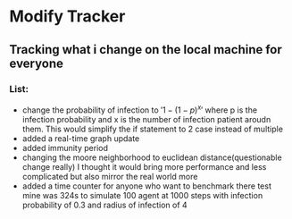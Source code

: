 # Modify Tracker
## Tracking what i change on the local machine for everyone
### List:
* change the probability of infection to $'1 - (1 - p)^x'$ where p is the infection probability and x is the number of infection patient aroudn them. This would simplify the if statement to 2 case instead of multiple 
* added a real-time graph update
* added immunity period
* changing the moore neighborhood to euclidean distance(questionable change really) I thought it would bring more performance and less complicated but also mirror the real world more
* added a time counter for anyone who want to benchmark there test mine was 324s to simulate 100 agent at 1000 steps with infection probability of 0.3 and radius of infection of 4

